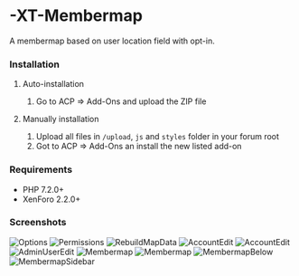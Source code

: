 # -XT-Membermap
A membermap based on user location field with opt-in.

### Installation

1. Auto-installation
   1. Go to ACP => Add-Ons and upload the ZIP file

2. Manually installation
   1. Upload all files in `/upload`, `js` and `styles` folder in your forum root
   2. Got to ACP => Add-Ons an install the new listed add-on

### Requirements

- PHP 7.2.0+
- XenForo 2.2.0+

### Screenshots

![Options](https://github.com/McAtze/-XT-Membermap/blob/main/screenshots/Options.png)
![Permissions](https://github.com/McAtze/-XT-Membermap/blob/main/screenshots/Permissions.png)
![RebuildMapData](https://github.com/McAtze/-XT-Membermap/blob/main/screenshots/RebuildMapData.png)
![AccountEdit](https://github.com/McAtze/-XT-Membermap/blob/main/screenshots/AccountEdit_OptIn.png)
![AccountEdit](https://github.com/McAtze/-XT-Membermap/blob/main/screenshots/AccountEdit_OptOut.png)
![AdminUserEdit](https://github.com/McAtze/-XT-Membermap/blob/main/screenshots/AdminUserEdit.png)
![Membermap](https://github.com/McAtze/-XT-Membermap/blob/main/screenshots/MembermapView.png)
![Membermap](https://github.com/McAtze/-XT-Membermap/blob/main/screenshots/MembermapUserView.png)
![MembermapBelow](https://github.com/McAtze/-XT-Membermap/blob/main/screenshots/MembermapBelow.png)
![MembermapSidebar](https://github.com/McAtze/-XT-Membermap/blob/main/screenshots/MembermapSidebar.png)
